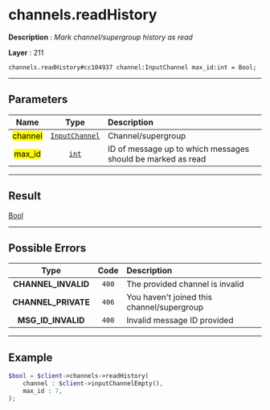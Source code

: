 # channels.readHistory

**Description** : *Mark channel/supergroup history as read*

**Layer** : 211

```tl
channels.readHistory#cc104937 channel:InputChannel max_id:int = Bool;
```

---

## Parameters

| Name | Type | Description |
| :---: | :---: | :--- |
| <mark>channel</mark> | [`InputChannel`](type/InputChannel) | Channel/supergroup |
| <mark>max_id</mark> | [`int`](type/int) | ID of message up to which messages should be marked as read |

---

## Result

[Bool](type/Bool)

---

## Possible Errors

| Type | Code | Description |
| :---: | :---: | :--- |
| **CHANNEL_INVALID** | `400` | The provided channel is invalid |
| **CHANNEL_PRIVATE** | `406` | You haven't joined this channel/supergroup |
| **MSG_ID_INVALID** | `400` | Invalid message ID provided |

---

## Example

```php
$bool = $client->channels->readHistory(
	channel : $client->inputChannelEmpty(),
	max_id : 7,
);
```